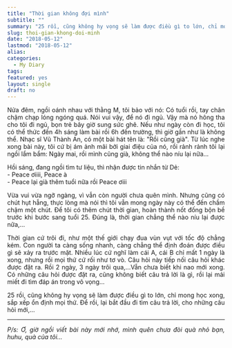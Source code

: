 ```yaml
---
title: "Thời gian không đợi mình"
subtitle: ""
summary: "25 rồi, cũng không hy vọng sẽ làm được điều gì to lớn, chỉ mong học xong, sắp xếp ổn định mọi thứ. Để rồi, lại bắt đầu đi tìm câu trả lời, cho những câu hỏi mới..."
slug: thoi-gian-khong-doi-minh
date: "2018-05-12"
lastmod: "2018-05-12"
alias:
categories:
  - My Diary
tags:
featured: yes
layout: single
draft: no
---
```


<p style = "text-align: justify">Nửa đêm, ngồi oánh nhau với thằng M, tôi bảo với nó: Có tuổi rồi, tay chân chậm chạp lóng ngóng quá. Nói vui vậy, để nó đi ngủ. Vậy mà nó hông tha cho tôi đi ngủ, bọn trẻ bây giờ sung sức ghê. Nếu như ngày còn đi học, tôi có thể thức đến 4h sáng làm bài rồi 6h đến trường, thì giờ gần như là không thể. Nhạc sĩ Vũ Thành An, có một bài hát tên là: "Rồi cũng già". Từ lúc nghe xong bài này, tôi cứ bị ám ảnh mãi bởi giai điệu của nó, rồi rảnh rảnh tôi lại ngồi lẩm bẩm: Ngày mai, rồi mình cũng già, không thể nào níu lại nữa...</p>

<p style = "text-align: justify">Hồi sáng, đang ngồi tìm tư liệu, thì nhận được tin nhắn từ Dẻ:</br>
- Peace ơiiii, Peace à</br>
- Peace lại già thêm tuổi nữa rồi Peace ơiii</p>

<p style = "text-align: justify">Vừa vui vừa ngỡ ngàng, vì vẫn còn người chưa quên mình. Nhưng cũng có chút hụt hẫng, thực lòng mà nói thì tôi vẫn mong ngày này có thể đến chầm chậm một chút. Để tôi có thêm chút thời gian, hoàn thành nốt đống bộn bề trước khi bước sang tuổi 25. Đúng là, thời gian chẳng thể nào níu lại được nữa,...</p>

<p style = "text-align: justify">Thời gian cứ trôi đi, như một thế giới chạy đua vùn vụt với tốc độ chẳng kém. Con người ta càng sống nhanh, càng chẳng thể định đoán được điều gì sẽ xảy ra trước mặt. Nhiều lúc cứ nghĩ làm cái A, cái B chỉ mất 1 ngày là xong, nhưng rồi mọi thứ cứ rối như tơ vò. Câu hỏi này tiếp nối câu hỏi khác được đặt ra. Rồi 2 ngày, 3 ngày trôi qua,...Vẫn chưa biết khi nao mới xong. Có những câu hỏi được đặt ra, cũng không biết câu trả lời là gì, rồi lại mải miết đi tìm đáp án trong vô vọng...</p>

<p style = "text-align: justify">25 rồi, cũng không hy vọng sẽ làm được điều gì to lớn, chỉ mong học xong, sắp xếp ổn định mọi thứ. Để rồi, lại bắt đầu đi tìm câu trả lời, cho những câu hỏi mới,...</p>

---

<p style = "text-align: justify"><i>P/s: Ơ, giờ ngồi viết bài này mới nhớ, mình quên chưa đòi quà nhỏ bạn, huhu, quà của tôi...</i></p>
